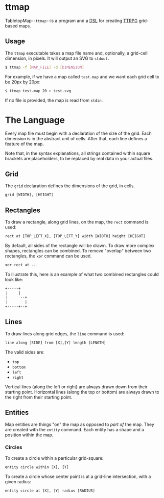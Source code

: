 <!--
This Source Code Form is subject to the terms of the Mozilla Public
License, v. 2.0. If a copy of the MPL was not distributed with this
file, You can obtain one at https://mozilla.org/MPL/2.0/.
-->

<!--
Copyright (c) 2024 David Jackson
-->

# ttmap 

TabletopMap--`ttmap`--is a program and a [DSL](https://en.wikipedia.org/wiki/Domain-specific_language)
for creating [TTRPG](https://en.wikipedia.org/wiki/Tabletop_role-playing_game) grid-based maps.

## Usage

The `ttmap` executable takes a map file name and, optionally, a grid-cell
dimension, in pixels. It will output an SVG to `stdout`.

```sh
$ ttmap -f [MAP_FILE] -d [DIMENSION]
```

For example, if we have a map called `test.map` and we want each grid cell to
be 20px by 20px:

```sh
$ ttmap test.map 20 > test.svg
```

If no file is provided, the map is read from `stdin`.

# The Language

Every map file must begin with a declaration of the size of the grid. Each
dimension is in the abstract unit of cells. After that, each line defines a
feature of the map.

Note that, in the syntax explanations, all strings contained within square
brackets are placeholders, to be replaced by real data in your actual files.

## Grid

The `grid` declaration defines the dimensions of the grid, in cells.

```txt
grid [WIDTH], [HEIGHT]
```

## Rectangles

To draw a rectangle, along grid lines, on the map, the `rect` command is used:

```txt
rect at [TOP_LEFT_X], [TOP_LEFT_Y] width [WIDTH] height [HEIGHT]
```

By default, all sides of the rectangle will be drawn. To draw more complex
shapes, rectangles can be combined. To remove "overlap" between two rectangles,
the `xor` command can be used.

```txt
xor rect at ...
```

To illustrate this, here is an example of what two combined rectangles could
look like:

```txt
+-----+
|     |
|      --+
|        |
+-----+--+
```

## Lines

To draw lines along grid edges, the `line` command is used:

```txt
line along [SIDE] from [X],[Y] length [LENGTH]
```

The valid sides are:

* `top`
* `bottom`
* `left`
* `right`

Vertical lines (along the left or right) are always drawn down from their
starting point. Horizontal lines (along the top or bottom) are always drawn
to the right from their starting point.

## Entities

Map entities are things "on" the map as opposed to _part of_ the map. They
are created with the `entity` command. Each entity has a shape and a position
within the map.

### Circles

To create a circle within a particular grid-square:

```txt
entity circle within [X], [Y]
```

To create a circle whose center point is at a grid-line intersection, with a
given radius:

```txt
entity circle at [X], [Y] radius [RADIUS] 
```

